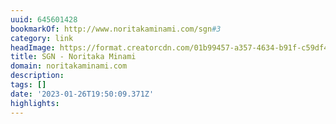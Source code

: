 ```yaml
---
uuid: 645601428
bookmarkOf: http://www.noritakaminami.com/sgn#3
category: link
headImage: https://format.creatorcdn.com/01b99457-a357-4634-b91f-c59df4755e33/0/0/0/0,352,853,928,1600,1200/0-0-0/d22af55e-f8a7-460f-924f-8cf9a9772509/1/2/Minami_02.jpg?fjkss=exp=2010125725~hmac=e0a2fe526c5171e7dca08047ca586f033526dc72d196d26ad67811e59757b7c2
title: SGN - Noritaka Minami
domain: noritakaminami.com
description: 
tags: []
date: '2023-01-26T19:50:09.371Z'
highlights: 
---
```



